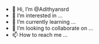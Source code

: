 - 👋 Hi, I’m @Adithyansrd
- 👀 I’m interested in ...
- 🌱 I’m currently learning ...
- 💞️ I’m looking to collaborate on ...
- 📫 How to reach me ...

<!---
Adithyansrd/Adithyansrd is a ✨ special ✨ repository because its `README.md` (this file) appears on your GitHub profile.
You can click the Preview link to take a look at your changes.
--->
